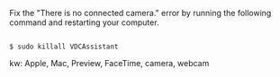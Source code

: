 <p>Fix the "There is no connected camera." error by running the following command and restarting your computer.</p>

<code>
$ sudo killall VDCAssistant
</code>

<p>kw: Apple, Mac, Preview, FaceTime, camera, webcam</p>